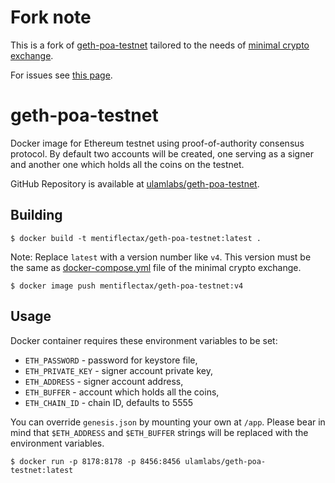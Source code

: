 # Fork note

This is a fork of [geth-poa-testnet](https://github.com/ulamlabs/geth-poa-testnet) tailored to the needs of [minimal crypto exchange](https://github.com/mentiflectax/minimal-crypto-exchange).

For issues see [this page](https://github.com/mentiflectax/minimal-crypto-exchange/issues).

# geth-poa-testnet

Docker image for Ethereum testnet using proof-of-authority consensus protocol. By default two accounts will be created, one serving as a signer and another one which holds all the coins on the testnet.

GitHub Repository is available at [ulamlabs/geth-poa-testnet](https://github.com/ulamlabs/geth-poa-testnet).

## Building

```console
$ docker build -t mentiflectax/geth-poa-testnet:latest .
```

Note: Replace `latest` with a version number like `v4`. This version must be the same as [docker-compose.yml](https://github.com/mentiflectax/minimal-crypto-exchange/blob/0.1/docker-compose.yml) file of the minimal crypto exchange.


```console
$ docker image push mentiflectax/geth-poa-testnet:v4
```

## Usage

Docker container requires these environment variables to be set:

- `ETH_PASSWORD` - password for keystore file, 
- `ETH_PRIVATE_KEY` - signer account private key,
- `ETH_ADDRESS` - signer account address,
- `ETH_BUFFER` - account which holds all the coins,
- `ETH_CHAIN_ID` - chain ID, defaults to 5555

You can override `genesis.json` by mounting your own at `/app`. Please bear in mind that `$ETH_ADDRESS` and `$ETH_BUFFER` strings will be replaced with the environment variables.

```console
$ docker run -p 8178:8178 -p 8456:8456 ulamlabs/geth-poa-testnet:latest
```


